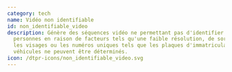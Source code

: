 ```yaml
---
category: tech
name: Vidéo non identifiable
id: non_identifiable_video
description: Génère des séquences vidéo ne permettant pas d'identifier les
  personnes en raison de facteurs tels qu'une faible résolution, de sorte que
  les visages ou les numéros uniques tels que les plaques d'immatriculation des
  véhicules ne peuvent être déterminés.
icon: /dtpr-icons/non_identifiable_video.svg
---
```

